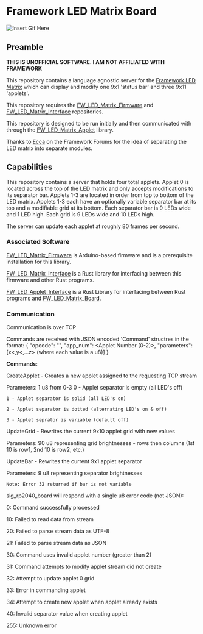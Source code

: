 # Framework LED Matrix Board
![Insert Gif Here](readme/TBD.gif)
## Preamble
**THIS IS UNOFFICIAL SOFTWARE. I AM NOT AFFILIATED WITH FRAMEWORK**

This repository contains a language agnostic server for the [Framework LED Matrix](https://frame.work/products/16-led-matrix) which can display and modify one 9x1 'status bar' and three 9x11 'applets'. 

This repository requires the [FW_LED_Matrix_Firmware](https://github.com/sigroot/FW_LED_Matrix_Firmware) and [FW_LED_Matrix_Interface](https://github.com/sigroot/FW_LED_Matrix_Interface) repositories.

This repository is designed to be run initially and then communicated with through the [FW_LED_Matrix_Applet](https://github.com/sigroot/FW_LED_Matrix_Applet) library.

Thanks to [Ecca](https://community.frame.work/t/use-cases-for-the-led-matrix-module/39171/75) on the Framework Forums for the idea of separating the LED matrix into separate modules.
## Capabilities
This repository contains a server that holds four total applets. Applet 0 is located across the top of the LED matrix and only accepts modifications to its separator bar. Applets 1-3 are located in order from top to bottom of the LED matrix. Applets 1-3 each have an optionally variable separator bar at its top and a modifiable grid at its bottom. Each separator bar is 9 LEDs wide and 1 LED high. Each grid is 9 LEDs wide and 10 LEDs high.

The server can update each applet at roughly 80 frames per second.
### Associated Software
[FW_LED_Matrix_Firmware](https://github.com/sigroot/FW_LED_Matrix_Firmware) is Arduino-based firmware and is a prerequisite installation for this library.

[FW_LED_Matrix_Interface](https://github.com/sigroot/FW_LED_Matrix_Interface) is a Rust library for interfacing between this firmware and other Rust programs.

[FW_LED_Applet_Interface](https://github.com/sigroot/FW_LED_Applet_Interface) is a Rust Library for interfacing between Rust programs and [FW_LED_Matrix_Board](https://github.com/sigroot/FW_LED_Matrix_Board).
### Communication
Communication is over TCP

Commands are received with JSON encoded 'Command' structres in the format:
{
    "opcode": "<Command Name>",
    "app_num": <Applet Number (0-2)>,
    "parameters": [x<,y<,...z> (where each value is a u8)]
}

**Commands**:

CreateApplet - Creates a new applet assigned to the requesting TCP stream

Parameters: 1 u8 from 0-3
    0 - Applet separator is empty (all LED's off)

    1 - Applet separator is solid (all LED's on)

    2 - Applet separator is dotted (alternating LED's on & off)

    3 - Applet seprator is variable (default off)

UpdateGrid - Rewrites the current 9x10 applet grid with new values

Parameters: 
    90 u8 representing grid brightnesses - rows then columns (1st 10 is row1, 2nd 10 is row2, etc.)

UpdateBar - Rewrites the current 9x1 applet separator

Parameters:
    9 u8 representing separator brightnesses

    Note: Error 32 returned if bar is not variable

sig_rp2040_board will respond with a single u8 error code (not JSON):

0:	    Command successfully processed

10:	    Failed to read data from stream

20:	    Failed to parse stream data as UTF-8

21:	    Failed to parse stream data as JSON

30:	    Command uses invalid applet number (greater than 2)

31:	    Command attempts to modify applet stream did not create

32:     Attempt to update applet 0 grid

33:	    Error in commanding applet

34:	    Attempt to create new applet when applet already exists

40:	    Invalid separator value when creating applet

255:	Unknown error

